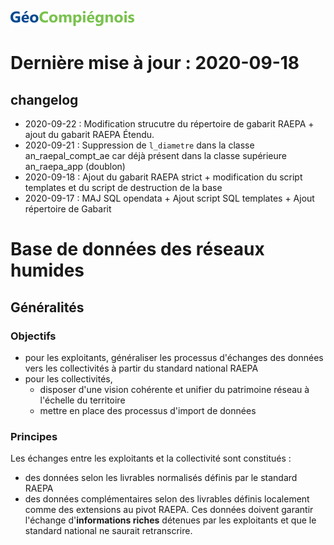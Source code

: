 ![picto](/doc/img/geocompiegnois_2020_reduit_v2.png)

# Dernière mise à jour : 2020-09-18
## changelog 
   * 2020-09-22 : Modification strucutre du répertoire de gabarit RAEPA + ajout du gabarit RAEPA Étendu. 
   * 2020-09-21 : Suppression de `l_diametre` dans la classe an_raepal_compt_ae car déjà présent dans la classe supérieure an_raepa_app (doublon)
   * 2020-09-18  : Ajout du gabarit RAEPA strict + modification du script templates et du script de destruction de la base
   * 2020-09-17 : MAJ SQL opendata + Ajout script SQL templates + Ajout répertoire de Gabarit

# Base de données des réseaux humides

## Généralités

### Objectifs

* pour les exploitants, généraliser les processus d'échanges des données vers les collectivités à partir du standard national RAEPA
* pour les collectivités,
  * disposer d'une vision cohérente et unifier du patrimoine réseau à l'échelle du territoire
  * mettre en place des processus d'import de données

### Principes

Les échanges entre les exploitants et la collectivité sont constitués :
* des données selon les livrables normalisés définis par le standard RAEPA
* des données complémentaires selon des livrables définis localement comme des extensions au pivot RAEPA. Ces données doivent garantir l'échange d'**informations riches** détenues par les exploitants et que le standard national ne saurait retranscrire.
